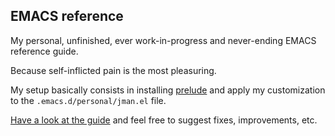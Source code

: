 ## EMACS reference

My personal, unfinished, ever work-in-progress and never-ending EMACS reference guide.

Because self-inflicted pain is the most pleasuring.

My setup basically consists in installing [prelude](https://github.com/bbatsov/prelude) and apply my customization to the `.emacs.d/personal/jman.el` file.

[Have a look at the guide](https://github.com/apiraino/emacs_reference/blob/master/guide.md) and feel free to suggest fixes, improvements, etc.
